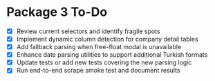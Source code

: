 # Package 3 To-Do

- [x] Review current selectors and identify fragile spots
- [x] Implement dynamic column detection for company detail tables
- [x] Add fallback parsing when free-float modal is unavailable
- [x] Enhance date parsing utilities to support additional Turkish formats
- [x] Update tests or add new tests covering the new parsing logic
- [x] Run end-to-end scrape smoke test and document results
